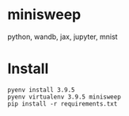 # minisweep
python, wandb, jax, jupyter, mnist

# Install

```
pyenv install 3.9.5
pyenv virtualenv 3.9.5 minisweep
pip install -r requirements.txt
```
